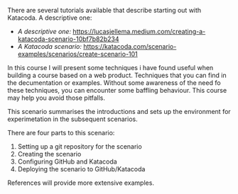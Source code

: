 There are several tutorials available that describe starting out with Katacoda. A descriptive one:
* _A descriptive one:_ <https://lucasjellema.medium.com/creating-a-katacoda-scenario-10bf7b82b234>
* _A Katacoda scenario:_ <https://katacoda.com/scenario-examples/scenarios/create-scenario-101>

In this course I will present some techniques i have found useful when building a course based on a web product. Techniques that you can find in the decumentation or examples. Without some awareness of the need fo these techniques, you can encounter some baffling behaviour. This course may help you avoid those pitfalls.

This scenario summarises the introductions and sets up the environment for experimetation in the subsequent scenarios.

There are four parts to this scenario:
1. Setting up a git repository for the scenario
1. Creating the scenario
1. Configuring GitHub and Katacoda
1. Deploying the scenario to GitHub/Katacoda

References will provide more extensive examples.


